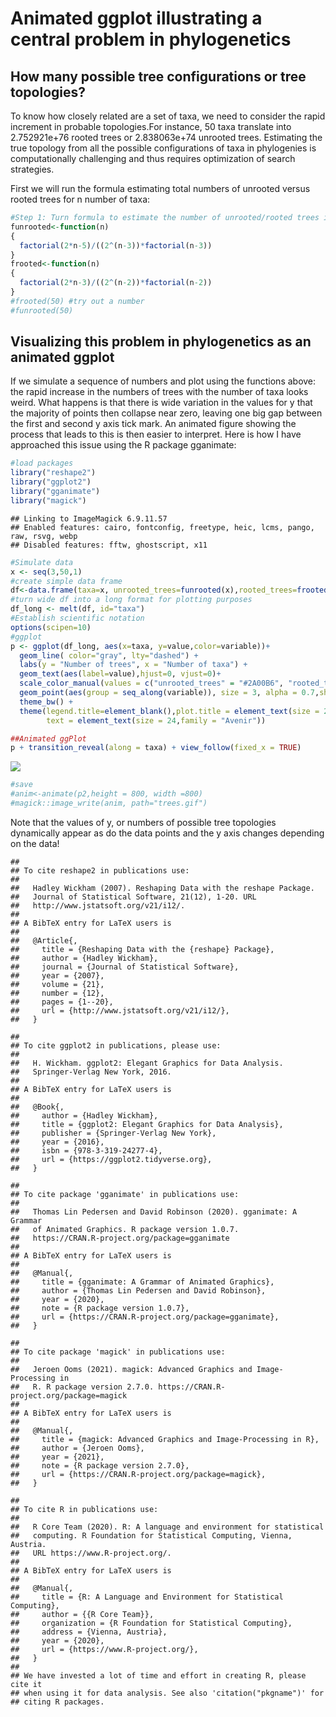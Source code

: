 Animated ggplot illustrating a central problem in phylogenetics
================

How many possible tree configurations or tree topologies?
---------------------------------------------------------

To know how closely related are a set of taxa, we need to consider the rapid increment in probable topologies.For instance, 50 taxa translate into 2.752921e+76 rooted trees or 2.838063e+74 unrooted trees. Estimating the true topology from all the possible configurations of taxa in phylogenies is computationally challenging and thus requires optimization of search strategies.

First we will run the formula estimating total numbers of unrooted versus rooted trees for n number of taxa:

``` r
#Step 1: Turn formula to estimate the number of unrooted/rooted trees into functions
funrooted<-function(n)
{
  factorial(2*n-5)/((2^(n-3))*factorial(n-3))
}
frooted<-function(n)
{
  factorial(2*n-3)/((2^(n-2))*factorial(n-2))
}
#frooted(50) #try out a number
#funrooted(50)
```

Visualizing this problem in phylogenetics as an animated ggplot
---------------------------------------------------------------

If we simulate a sequence of numbers and plot using the functions above: the rapid increase in the numbers of trees with the number of taxa looks weird. What happens is that there is wide variation in the values for y that the majority of points then collapse near zero, leaving one big gap between the first and second y axis tick mark. An animated figure showing the process that leads to this is then easier to interpret. Here is how I have approached this issue using the R package gganimate:

``` r
#load packages
library("reshape2") 
library("ggplot2")
library("gganimate")
library("magick")
```

    ## Linking to ImageMagick 6.9.11.57
    ## Enabled features: cairo, fontconfig, freetype, heic, lcms, pango, raw, rsvg, webp
    ## Disabled features: fftw, ghostscript, x11

``` r
#Simulate data
x <- seq(3,50,1)
#create simple data frame
df<-data.frame(taxa=x, unrooted_trees=funrooted(x),rooted_trees=frooted(x))
#turn wide df into a long format for plotting purposes
df_long <- melt(df, id="taxa")
#Establish scientific notation
options(scipen=10)
#ggplot
p <- ggplot(df_long, aes(x=taxa, y=value,color=variable))+
  geom_line( color="gray", lty="dashed") +
  labs(y = "Number of trees", x = "Number of taxa") +
  geom_text(aes(label=value),hjust=0, vjust=0)+
  scale_color_manual(values = c("unrooted_trees" = "#2A00B6", "rooted_trees" = "#E94657",name = "")) +
  geom_point(aes(group = seq_along(variable)), size = 3, alpha = 0.7,shape=21)+
  theme_bw() +
  theme(legend.title=element_blank(),plot.title = element_text(size = 24, family = "Avenir"),
        text = element_text(size = 24,family = "Avenir"))
```

``` r
##Animated ggPlot
p + transition_reveal(along = taxa) + view_follow(fixed_x = TRUE)
```

![](Anim_taxa_topologies_15mar21_files/figure-markdown_github/unnamed-chunk-2-1.gif)

``` r
#save
#anim<-animate(p2,height = 800, width =800)
#magick::image_write(anim, path="trees.gif")
```

Note that the values of y, or numbers of possible tree topologies dynamically appear as do the data points and the y axis changes depending on the data!

    ## 
    ## To cite reshape2 in publications use:
    ## 
    ##   Hadley Wickham (2007). Reshaping Data with the reshape Package.
    ##   Journal of Statistical Software, 21(12), 1-20. URL
    ##   http://www.jstatsoft.org/v21/i12/.
    ## 
    ## A BibTeX entry for LaTeX users is
    ## 
    ##   @Article{,
    ##     title = {Reshaping Data with the {reshape} Package},
    ##     author = {Hadley Wickham},
    ##     journal = {Journal of Statistical Software},
    ##     year = {2007},
    ##     volume = {21},
    ##     number = {12},
    ##     pages = {1--20},
    ##     url = {http://www.jstatsoft.org/v21/i12/},
    ##   }

    ## 
    ## To cite ggplot2 in publications, please use:
    ## 
    ##   H. Wickham. ggplot2: Elegant Graphics for Data Analysis.
    ##   Springer-Verlag New York, 2016.
    ## 
    ## A BibTeX entry for LaTeX users is
    ## 
    ##   @Book{,
    ##     author = {Hadley Wickham},
    ##     title = {ggplot2: Elegant Graphics for Data Analysis},
    ##     publisher = {Springer-Verlag New York},
    ##     year = {2016},
    ##     isbn = {978-3-319-24277-4},
    ##     url = {https://ggplot2.tidyverse.org},
    ##   }

    ## 
    ## To cite package 'gganimate' in publications use:
    ## 
    ##   Thomas Lin Pedersen and David Robinson (2020). gganimate: A Grammar
    ##   of Animated Graphics. R package version 1.0.7.
    ##   https://CRAN.R-project.org/package=gganimate
    ## 
    ## A BibTeX entry for LaTeX users is
    ## 
    ##   @Manual{,
    ##     title = {gganimate: A Grammar of Animated Graphics},
    ##     author = {Thomas Lin Pedersen and David Robinson},
    ##     year = {2020},
    ##     note = {R package version 1.0.7},
    ##     url = {https://CRAN.R-project.org/package=gganimate},
    ##   }

    ## 
    ## To cite package 'magick' in publications use:
    ## 
    ##   Jeroen Ooms (2021). magick: Advanced Graphics and Image-Processing in
    ##   R. R package version 2.7.0. https://CRAN.R-project.org/package=magick
    ## 
    ## A BibTeX entry for LaTeX users is
    ## 
    ##   @Manual{,
    ##     title = {magick: Advanced Graphics and Image-Processing in R},
    ##     author = {Jeroen Ooms},
    ##     year = {2021},
    ##     note = {R package version 2.7.0},
    ##     url = {https://CRAN.R-project.org/package=magick},
    ##   }

    ## 
    ## To cite R in publications use:
    ## 
    ##   R Core Team (2020). R: A language and environment for statistical
    ##   computing. R Foundation for Statistical Computing, Vienna, Austria.
    ##   URL https://www.R-project.org/.
    ## 
    ## A BibTeX entry for LaTeX users is
    ## 
    ##   @Manual{,
    ##     title = {R: A Language and Environment for Statistical Computing},
    ##     author = {{R Core Team}},
    ##     organization = {R Foundation for Statistical Computing},
    ##     address = {Vienna, Austria},
    ##     year = {2020},
    ##     url = {https://www.R-project.org/},
    ##   }
    ## 
    ## We have invested a lot of time and effort in creating R, please cite it
    ## when using it for data analysis. See also 'citation("pkgname")' for
    ## citing R packages.

